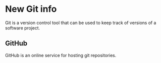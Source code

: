 # New Git info

Git is a version control tool that can be used to keep track of versions of a software project.

## GitHub

GitHub is an online service for hosting git repositories.